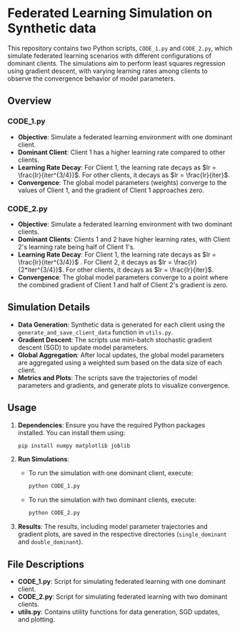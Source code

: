 
# Federated Learning Simulation on Synthetic data

This repository contains two Python scripts, `CODE_1.py` and `CODE_2.py`, which simulate federated learning scenarios with different configurations of dominant clients. The simulations aim to perform least squares regression using gradient descent, with varying learning rates among clients to observe the convergence behavior of model parameters.

## Overview

### CODE_1.py

- **Objective**: Simulate a federated learning environment with one dominant client.
- **Dominant Client**: Client 1 has a higher learning rate compared to other clients.
- **Learning Rate Decay**: For Client 1, the learning rate decays as $lr = \frac{lr}{iter^{3/4}}$. For other clients, it decays as $lr = \frac{lr}{iter}$.
- **Convergence**: The global model parameters (weights) converge to the values of Client 1, and the gradient of Client 1 approaches zero.

### CODE_2.py

- **Objective**: Simulate a federated learning environment with two dominant clients.
- **Dominant Clients**: Clients 1 and 2 have higher learning rates, with Client 2's learning rate being half of Client 1's.
- **Learning Rate Decay**: For Client 1, the learning rate decays as $lr = \frac{lr}{iter^{3/4}}$ . For Client 2, it decays as $lr = \frac{lr}{2*iter^{3/4}}$. For other clients, it decays as $lr = \frac{lr}{iter}$.
- **Convergence**: The global model parameters converge to a point where the combined gradient of Client 1 and half of Client 2's gradient is zero.


## Simulation Details

- **Data Generation**: Synthetic data is generated for each client using the `generate_and_save_client_data` function in `utils.py`.
- **Gradient Descent**: The scripts use mini-batch stochastic gradient descent (SGD) to update model parameters.
- **Global Aggregation**: After local updates, the global model parameters are aggregated using a weighted sum based on the data size of each client.
- **Metrics and Plots**: The scripts save the trajectories of model parameters and gradients, and generate plots to visualize convergence.

## Usage

1. **Dependencies**: Ensure you have the required Python packages installed. You can install them using:
   ```bash
   pip install numpy matplotlib joblib
   ```

2. **Run Simulations**:
   - To run the simulation with one dominant client, execute:
     ```bash
     python CODE_1.py
     ```
   - To run the simulation with two dominant clients, execute:
     ```bash
     python CODE_2.py
     ```

3. **Results**: The results, including model parameter trajectories and gradient plots, are saved in the respective directories (`single_dominant` and `double_dominant`).

## File Descriptions

- **CODE_1.py**: Script for simulating federated learning with one dominant client.
- **CODE_2.py**: Script for simulating federated learning with two dominant clients.
- **utils.py**: Contains utility functions for data generation, SGD updates, and plotting.